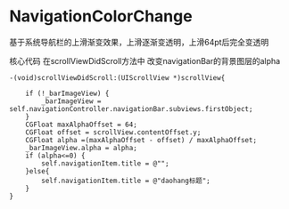 # NavigationColorChange
基于系统导航栏的上滑渐变效果，上滑逐渐变透明，上滑64pt后完全变透明

核心代码
在scrollViewDidScroll方法中 改变navigationBar的背景图层的alpha

```
-(void)scrollViewDidScroll:(UIScrollView *)scrollView{

    if (!_barImageView) {
        _barImageView = self.navigationController.navigationBar.subviews.firstObject;
    }
    CGFloat maxAlphaOffset = 64;
    CGFloat offset = scrollView.contentOffset.y;
    CGFloat alpha =(maxAlphaOffset - offset) / maxAlphaOffset;
    _barImageView.alpha = alpha;
    if (alpha<=0) {
        self.navigationItem.title = @"";
    }else{
        self.navigationItem.title = @"daohang标题";
    }
}
